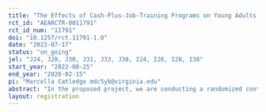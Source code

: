 ```yaml
---
title: "The Effects of Cash-Plus-Job-Training Programs on Young Adults: Evidence from a Randomized Controlled Trial"
rct_id: "AEARCTR-0011791"
rct_id_num: "11791"
doi: "10.1257/rct.11791-1.0"
date: "2023-07-17"
status: "on_going"
jel: "J24, J28, J30, J31, J33, J38, I24, I26, I28, I38"
start_year: "2022-08-25"
end_year: "2026-02-15"
pi: "Marcella Catledge mdc5yb@virginia.edu"
abstract: "In the proposed project, we are conducting a randomized controlled trial (RCT) which will be evaluated using surveys. In August 2022, the Department of Social Services of Los Angeles (LA DPSS) began implementing a two-part program called the “TAYportunity plus Guaranteed Income” Program in which work-ready young adults aged 18 to 24 receive an unconditional guaranteed income in addition to job-training and apprenticeship opportunities for 36 months. Among eligible individuals (see eligibility criteria below), we randomly selected 300 individuals to participate in the TAYportunity program, and another 650 individuals were randomly chosen for the control group. Throughout the 36-month program we will conduct several short, 15-minute surveys of all 950 study participants that will be completed online or by phone. The surveys will be the same as across survey rounds, so that we obtain repeated measures of the same outcomes over time. All respondents will be compensated $20 for completing each of the surveys."
layout: registration
---
```


